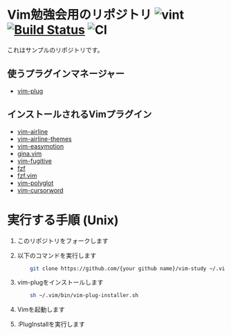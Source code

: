 # Vim勉強会用のリポジトリ ![vint](https://github.com/kazukazuinaina/vim-study/workflows/vint/badge.svg?branch=master) [![Build Status](https://travis-ci.org/kazukazuinaina/vim-study.svg?branch=master)](https://travis-ci.org/kazukazuinaina/vim-study) ![CI](https://github.com/kazukazuinaina/vim-study/workflows/CI/badge.svg?branch=master)

これはサンプルのリポジトリです。

## 使うプラグインマネージャー

- [vim-plug](https://github.com/junegunn/vim-plug)

## インストールされるVimプラグイン

- [vim-airline](https://github.com/vim-airline/vim-airline)
- [vim-airline-themes](https://github.com/vim-airline/vim-airline-themes)
- [vim-easymotion](https://github.com/easymotion/vim-easymotion)
- [gina.vim](https://github.com/lambdalisue/gina.vim)
- [vim-fugitive](https://github.com/tpope/vim-fugitive)
- [fzf](https://github.com/junegunn/fzf)
- [fzf.vim](https://github.com/junegunn/fzf.vim)
- [vim-polyglot](https://github.com/sheerun/vim-polyglot)
- [vim-cursorword](https://github.com/itchyny/vim-cursorword)

# 実行する手順 (Unix)


1. このリポジトリをフォークします
2. 以下のコマンドを実行します

    ```bash
        git clone https://github.com/{your github name}/vim-study ~/.vim
    ```
3. vim-plugをインストールします

    ```bash
        sh ~/.vim/bin/vim-plug-installer.sh
    ```
4. Vimを起動します
5. :PlugInstallを実行します
